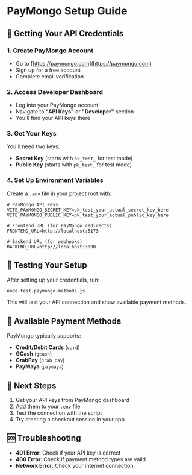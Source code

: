 # PayMongo Setup Guide

## 🔑 Getting Your API Credentials

### 1. Create PayMongo Account
- Go to [https://paymongo.com](https://paymongo.com)
- Sign up for a free account
- Complete email verification

### 2. Access Developer Dashboard
- Log into your PayMongo account
- Navigate to **"API Keys"** or **"Developer"** section
- You'll find your API keys there

### 3. Get Your Keys
You'll need two keys:
- **Secret Key** (starts with `sk_test_` for test mode)
- **Public Key** (starts with `pk_test_` for test mode)

### 4. Set Up Environment Variables
Create a `.env` file in your project root with:

```env
# PayMongo API Keys
VITE_PAYMONGO_SECRET_KEY=sk_test_your_actual_secret_key_here
VITE_PAYMONGO_PUBLIC_KEY=pk_test_your_actual_public_key_here

# Frontend URL (for PayMongo redirects)
FRONTEND_URL=http://localhost:5173

# Backend URL (for webhooks)
BACKEND_URL=http://localhost:3000
```

## 🧪 Testing Your Setup

After setting up your credentials, run:

```bash
node test-paymongo-methods.js
```

This will test your API connection and show available payment methods.

## 📱 Available Payment Methods

PayMongo typically supports:
- **Credit/Debit Cards** (`card`)
- **GCash** (`gcash`)
- **GrabPay** (`grab_pay`)
- **PayMaya** (`paymaya`)

## 🔄 Next Steps

1. Get your API keys from PayMongo dashboard
2. Add them to your `.env` file
3. Test the connection with the script
4. Try creating a checkout session in your app

## 🆘 Troubleshooting

- **401 Error**: Check if your API key is correct
- **400 Error**: Check if payment method types are valid
- **Network Error**: Check your internet connection
